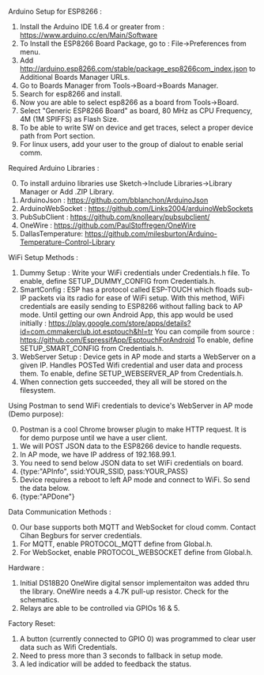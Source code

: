 Arduino Setup for ESP8266 : 

1. Install the Arduino IDE 1.6.4 or greater from : https://www.arduino.cc/en/Main/Software
2. To Install the ESP8266 Board Package, go to : File->Preferences from menu.
3. Add http://arduino.esp8266.com/stable/package_esp8266com_index.json to Additional Boards Manager URLs. 
4. Go to Boards Manager from Tools->Board->Boards Manager.
5. Search for esp8266 and install.
6. Now you are able to select esp8266 as a board from Tools->Board. 
7. Select "Generic ESP8266 Board" as board, 80 MHz as CPU Frequency, 4M (1M SPIFFS) as Flash Size.
8. To be able to write SW on device and get traces, select a proper device path from Port section.
9. For linux users, add your user to the group of dialout to enable serial comm. 

Required Arduino Libraries :

0. To install arduino libraries use Sketch->Include Libraries->Library Manager or Add .ZIP Library.
1. ArduinoJson		: https://github.com/bblanchon/ArduinoJson
2. ArduinoWebSocket	: https://github.com/Links2004/arduinoWebSockets
3. PubSubClient		: https://github.com/knolleary/pubsubclient/
4. OneWire			: https://github.com/PaulStoffregen/OneWire
5. DallasTemperature: https://github.com/milesburton/Arduino-Temperature-Control-Library

WiFi Setup Methods : 

1. Dummy Setup : Write your WiFi credentials under Credentials.h file.
   To enable, define SETUP_DUMMY_CONFIG from Credentials.h.
2. SmartConfig : ESP has a protocol called ESP-TOUCH which floads sub-IP packets via its radio for ease of WiFi setup.
   With this method, WiFi credentials are easily sending to ESP8266 without falling back to AP mode.
   Until getting our own Android App, this app would be used initially : 
   https://play.google.com/store/apps/details?id=com.cmmakerclub.iot.esptouch&hl=tr
   You can compile from source : https://github.com/EspressifApp/EsptouchForAndroid
   To enable, define SETUP_SMART_CONFIG from Credentials.h.
3. WebServer Setup : Device gets in AP mode and starts a WebServer on a given IP. 
   Handles POSTed Wifi credential and user data and process them.
   To enable, define SETUP_WEBSERVER_AP from Credentials.h.
4. When connection gets succeeded, they all will be stored on the filesystem.

Using Postman to send WiFi credentials to device's WebServer in AP mode (Demo purpose):

0. Postman is a cool Chrome browser plugin to make HTTP request. It is for demo purpose until we have a user client.
1. We will POST JSON data to the ESP8266 device to handle requests.
2. In AP mode, we have IP address of 192.168.99.1.
3. You need to send below JSON data to set WiFi credentials on board.
4. {type:"APInfo", ssid:YOUR_SSID, pass:YOUR_PASS}
5. Device requires a reboot to left AP mode and connect to WiFi. So send the data below.
6. {type:"APDone"}
 

Data Communication Methods : 

0. Our base supports both MQTT and WebSocket for cloud comm. Contact Cihan Begburs for server credentials.
1. For MQTT, enable PROTOCOL_MQTT define from Global.h.
2. For WebSocket, enable PROTOCOL_WEBSOCKET define from Global.h.

Hardware :

1. Initial DS18B20 OneWire digital sensor implementaiton was added thru the library.
OneWire needs a 4.7K pull-up resistor. Check for the schematics.
2. Relays are able to be controlled via GPIOs 16 & 5.

Factory Reset:

1. A button (currently connected to GPIO 0) was programmed to clear user data such as Wifi Credentials.
2. Need to press more than 3 seconds to fallback in setup mode.
3. A led indicatior will be added to feedback the status. 

